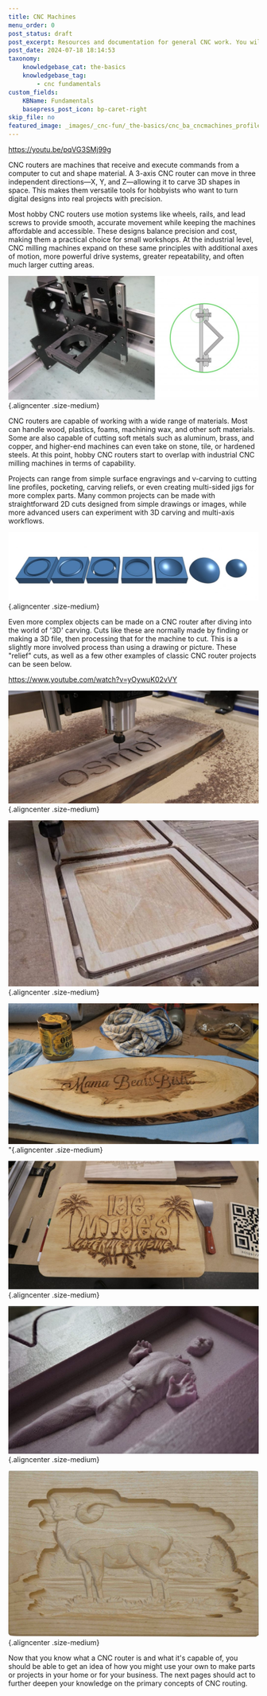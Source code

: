 ```yaml
---
title: CNC Machines
menu_order: 0
post_status: draft
post_excerpt: Resources and documentation for general CNC work. You will find info about routers, software, end mills, add ons, and more  - everything you need to get started.
post_date: 2024-07-18 18:14:53
taxonomy:
    knowledgebase_cat: the-basics
    knowledgebase_tag:
        - cnc fundamentals
custom_fields:
    KBName: Fundamentals
    basepress_post_icon: bp-caret-right
skip_file: no
featured_image: _images/_cnc-fun/_the-basics/cnc_ba_cncmachines_profile.jpg
---
```


https://youtu.be/pqVG3SMj99g

CNC routers are machines that receive and execute commands from a computer to cut and shape material. A 3-axis CNC router can move in three independent directions—X, Y, and Z—allowing it to carve 3D shapes in space. This makes them versatile tools for hobbyists who want to turn digital designs into real projects with precision.

Most hobby CNC routers use motion systems like wheels, rails, and lead screws to provide smooth, accurate movement while keeping the machines affordable and accessible. These designs balance precision and cost, making them a practical choice for small workshops. At the industrial level, CNC milling machines expand on these same principles with additional axes of motion, more powerful drive systems, greater repeatability, and often much larger cutting areas.

![](/_images/_cnc-fun/_the-basics/cnc_ba_cncmachines_profile.jpg){.aligncenter .size-medium}

CNC routers are capable of working with a wide range of materials. Most can handle wood, plastics, foams, machining wax, and other soft materials. Some are also capable of cutting soft metals such as aluminum, brass, and copper, and higher-end machines can even take on stone, tile, or hardened steels. At this point, hobby CNC routers start to overlap with industrial CNC milling machines in terms of capability.

Projects can range from simple surface engravings and v-carving to cutting line profiles, pocketing, carving reliefs, or even creating multi-sided jigs for more complex parts. Many common projects can be made with straightforward 2D cuts designed from simple drawings or images, while more advanced users can experiment with 3D carving and multi-axis workflows.

![](/_images/_cnc-fun/_the-basics/cnc_ba_cncmachines_cut-type.jpg "Surface cut, v-carve, profile cut, pocket cut, inner contour, outer contour, 2-sided cut (sphere)"){.aligncenter .size-medium}

Even more complex objects can be made on a CNC router after diving into the world of '3D' carving. Cuts like these are normally made by finding or making a 3D file, then processing that for the machine to cut. This is a slightly more involved process than using a drawing or picture. These "relief" cuts, as well as a few other examples of classic CNC router projects can be seen below.

https://www.youtube.com/watch?v=yOywuK02vVY

![](/_images/_cnc-fun/_the-basics/cnc_ba_cncmachines_osmo-sign.jpg "Surface cutting the Osmo logo for their booth"){.aligncenter .size-medium}

![](/_images/_cnc-fun/_the-basics/cnc_ba_cncmachines_greg-coasters.jpg "Cutting a profile and pocket combination to make custom coffee coasters"){.aligncenter .size-medium}

![](/_images/_cnc-fun/_the-basics/cnc_ba_cncmachines_greg-char.jpg "Greg running a basic v-bit engraving on a wood cookie")"{.aligncenter .size-medium}

![](/_images/_cnc-fun/_the-basics/cnc_ba_cncmachines_irie.jpg "A much more complicated v-carve to create both the text and images"){.aligncenter .size-medium}

![](/_images/_cnc-fun/_the-basics/cnc_ba_cncmachines_han-solo.jpg "Detailed relief of frozen Han Solo cut out of pink foam"){.aligncenter .size-medium}

![](/_images/_cnc-fun/_the-basics/cnc_ba_cncmachines_ram-relief.jpg "Another detailed relief of a ram by the lake, carved out of cedar"){.aligncenter .size-medium}

Now that you know what a CNC router is and what it's capable of, you should be able to get an idea of how you might use your own to make parts or projects in your home or for your business. The next pages should act to further deepen your knowledge on the primary concepts of CNC routing.
